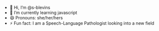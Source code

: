 - 👋 Hi, I’m @s-blevins
- 🌱 I’m currently learning javascript
- 😄 Pronouns: she/her/hers
- ⚡ Fun fact: I am a Speech-Language Pathologist looking into a new field
<!---
s-blevins/s-blevins is a ✨ special ✨ repository because its `README.md` (this file) appears on your GitHub profile.
You can click the Preview link to take a look at your changes.
--->
